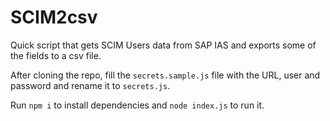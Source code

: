 # SCIM2csv

Quick script that gets SCIM Users data from SAP IAS and exports some of the fields to a csv file.

After cloning the repo, fill the `secrets.sample.js` file with the URL, user and password and rename it to `secrets.js`.

Run `npm i` to install dependencies and `node index.js` to run it.
